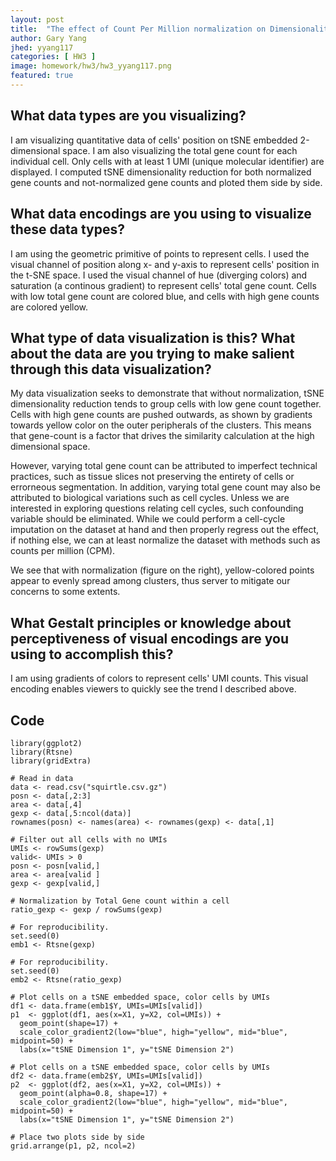 ```yaml
---
layout: post
title:  "The effect of Count Per Million normalization on Dimensionality Reduction"
author: Gary Yang
jhed: yyang117
categories: [ HW3 ]
image: homework/hw3/hw3_yyang117.png
featured: true
---
```


## What data types are you visualizing?
I am visualizing quantitative data of cells' position on tSNE embedded 2-dimensional space. I am also visualizing the total gene count for each individual cell. Only cells with at least 1 UMI (unique molecular identifier) are displayed. I computed tSNE dimensionality reduction for both normalized gene counts and not-normalized gene counts and ploted them side by side.

## What data encodings are you using to visualize these data types?
I am using the geometric primitive of points to represent cells. I used the visual channel of position along x- and y-axis to represent cells' position in the t-SNE space. I used the visual channel of hue (diverging colors) and saturation (a continous gradient) to represent cells' total gene count. Cells with low total gene count are colored blue, and cells with high gene counts are colored yellow. 

## What type of data visualization is this? What about the data are you trying to make salient through this data visualization? 
My data visualization seeks to demonstrate that without normalization, tSNE dimensionality reduction tends to group cells with low gene count together. Cells with high gene counts are pushed outwards, as shown by gradients towards yellow color on the outer peripherals of the clusters. This means that gene-count is a factor that drives the similarity calculation at the high dimensional space. 

However, varying total gene count can be attributed to imperfect technical practices, such as tissue slices not preserving the entirety of cells or errorneous segmentation. In addition, varying total gene count may also be attributed to biological variations such as cell cycles. Unless we are interested in exploring questions relating cell cycles, such confounding variable should be eliminated. While we could perform a cell-cycle imputation on the dataset at hand and then properly regress out the effect, if nothing else, we can at least normalize the dataset with methods such as counts per million (CPM).

We see that with normalization (figure on the right), yellow-colored points appear to evenly spread among clusters, thus server to mitigate our concerns to some extents.


## What Gestalt principles or knowledge about perceptiveness of visual encodings are you using to accomplish this?
I am using gradients of colors to represent cells' UMI counts. This visual encoding enables viewers to quickly see the trend I described above. 

## Code

```{r}
library(ggplot2)
library(Rtsne)
library(gridExtra)

# Read in data
data <- read.csv("squirtle.csv.gz")
posn <- data[,2:3]
area <- data[,4]
gexp <- data[,5:ncol(data)]
rownames(posn) <- names(area) <- rownames(gexp) <- data[,1]

# Filter out all cells with no UMIs
UMIs <- rowSums(gexp)
valid<- UMIs > 0
posn <- posn[valid,]
area <- area[valid ]
gexp <- gexp[valid,]

# Normalization by Total Gene count within a cell
ratio_gexp <- gexp / rowSums(gexp)

# For reproducibility.
set.seed(0) 
emb1 <- Rtsne(gexp)

# For reproducibility.
set.seed(0) 
emb2 <- Rtsne(ratio_gexp)

# Plot cells on a tSNE embedded space, color cells by UMIs
df1 <- data.frame(emb1$Y, UMIs=UMIs[valid])
p1  <- ggplot(df1, aes(x=X1, y=X2, col=UMIs)) + 
  geom_point(shape=17) + 
  scale_color_gradient2(low="blue", high="yellow", mid="blue", midpoint=50) + 
  labs(x="tSNE Dimension 1", y="tSNE Dimension 2")

# Plot cells on a tSNE embedded space, color cells by UMIs
df2 <- data.frame(emb2$Y, UMIs=UMIs[valid])
p2  <- ggplot(df2, aes(x=X1, y=X2, col=UMIs)) + 
  geom_point(alpha=0.8, shape=17) + 
  scale_color_gradient2(low="blue", high="yellow", mid="blue", midpoint=50) + 
  labs(x="tSNE Dimension 1", y="tSNE Dimension 2")

# Place two plots side by side
grid.arrange(p1, p2, ncol=2)
```